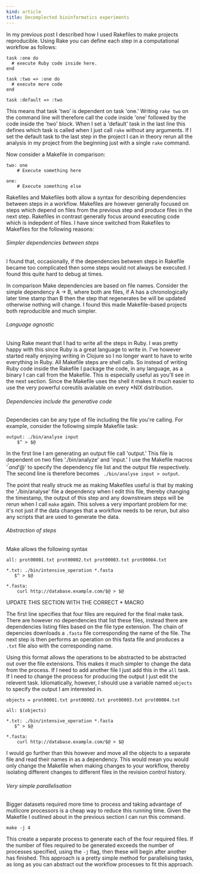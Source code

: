 ```yaml
---
kind: article
title: Decomplected bioinformatics experiments
---
```


In my previous post I described how I used Rakefiles to make projects
reproducible. Using Rake you can define each step in a computational workflow
as follows:

    task :one do
      # execute Ruby code inside here.
    end

    task :two => :one do
      # execute more code
    end

    task :default => :two

This means that task 'two' is dependent on task 'one.' Writing `rake two` on
the command line will therefore call the code inside 'one' followed by the code
inside the 'two' block. When I set a 'default' task in the last line this
defines which task is called when I just call `rake` without any arguments. If
I set the default task to the last step in the project I can in theory rerun
all the analysis in my project from the beginning just with a single `rake`
command. 

Now consider a Makefile in comparison:

    two: one
        # Execute something here

    one:
        # Execute something else

Rakefiles and Makefiles both allow a syntax for describing dependencies between
steps in a workflow. Makefiles are however generally focused on steps which
depend on files from the previous step and produce files in the next step.
Rakefiles in contrast generally focus around executing code which is indepdent
of files. I have since switched from Rakefiles to Makefiles for the following
reasons:

###### Simpler dependencies between steps

I found that, occasionally, if the dependencies between steps in Rakefile
became too complicated then some steps would not always be executed. I found
this quite hard to debug at times. 

In comparison Make dependencies are based on file names. Consider the simple
dependency A -> B, where both are files, if A has a chronologically later time
stamp than B then the step that regenerates be will be updated otherwise
nothing will change. I found this made Makefile-based projects both
reproducible and much simpler.

###### Language agnostic

Using Rake meant that I had to write all the steps in Ruby. I was pretty happy
with this since Ruby is a great language to write in. I've however started
really enjoying writing in Clojure so I no longer want to have to write
everything in Ruby. All Makefile steps are shell calls. So instead of writing
Ruby code inside the Rakefile I package the code, in any language, as a binary
I can call from the Makefile. This is especially useful as you'll see in the
next section. Since the Makefile uses the shell it makes it much easier to use
the very powerful coreutils available on every \*NIX distribution.

###### Dependencies include the generative code

Dependecies can be any type of file including the file you're calling. For
example, consider the following simple Makefile task:

    output: ./bin/analyse input
        $^ > $@

In the first line I am generating an output file call 'output.' This file is
dependent on two files './bin/analyze' and 'input.' I use the Makefile macros
'$^' and '$@' to specify the dependency file list and the output file
respectively. The second line is therefore becomes ` ./bin/analyse input >
output`.

The point that really struck me as making Makefiles useful is that by making
the './bin/analyse' file a dependency when I edit this file, thereby changing
the timestamp, the output of this step and any downstream steps will be rerun
when I call `make` again. This solves a very important problem for me: it's not
just if the data changes that a workflow needs to be rerun, but also any
scripts that are used to generate the data.

###### Abstraction of steps

Make allows the following syntax

    all: prot00001.txt prot00002.txt prot00003.txt prot00004.txt

    *.txt: ./bin/intensive_operation *.fasta
       $^ > $@

    *.fasta:
        curl http://database.example.com/$@ > $@

UPDATE THIS SECTION WITH THE CORRECT * MACRO

The first line specifies that four files are required for the final make task.
There are however no dependencies that list these files, instead there are
dependencies listing files based on the file type extension. The chain of
depencies downloads a `.fasta` file corresponding the name of the file. The
next step is then performs an operation on this fasta file and produces a
`.txt` file also with the corresponding name.

Using this format allows the operations to be abstracted to be abstracted out
over the file extensions. This makes it much simpler to change the data from
the process. If I need to add another file I just add this in the `all` task.
If I need to change the process for producing the output I just edit the
relevent task. Idiomatically, however, I should use a variable named `objects`
to specify the output I am interested in.

    objects = prot00001.txt prot00002.txt prot00003.txt prot00004.txt

    all: $(objects)

    *.txt: ./bin/intensive_operation *.fasta
       $^ > $@

    *.fasta:
        curl http://database.example.com/$@ > $@

I would go further than this however and move all the objects to a separate
file and read their names in as a dependency. This would mean you would only
change the Makefile when making changes to your workflow, thereby isolating
different changes to different files in the revision control history.

###### Very simple parallelisation

Bigger datasets required more time to process and taking advantage of mutlicore
processors is a cheap way to reduce this running time. Given the Makefile I
outlined about in the previous section I can run this command.

  `make -j 4`

This create a separate process to generate each of the four required files. If
the number of files required to be generated exceeds the number of processes
specified, using the `-j` flag, then these will begin after another has
finished.  This approach is a pretty simple method for parallelising tasks, as
long as you can abstract out the workflow processes to fit this approach.

